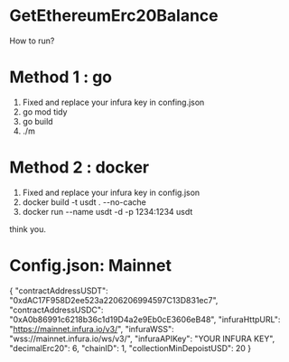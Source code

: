 # GetEthereumErc20Balance

How to run?

# Method 1 : go
1. Fixed and replace your infura key in confing.json
2. go mod tidy 
3. go build
4. ./m


# Method 2 : docker
1. Fixed and replace your infura key in config.json
2. docker build -t usdt . --no-cache
3. docker run --name usdt -d -p 1234:1234 usdt

think you.

# Config.json: Mainnet 
{
    "contractAddressUSDT": "0xdAC17F958D2ee523a2206206994597C13D831ec7",
    "contractAddressUSDC": "0xA0b86991c6218b36c1d19D4a2e9Eb0cE3606eB48",
    "infuraHttpURL": "https://mainnet.infura.io/v3/",
    "infuraWSS": "wss://mainnet.infura.io/ws/v3/",
    "infuraAPIKey": "YOUR INFURA KEY",
    "decimalErc20": 6,
    "chainID": 1,
    "collectionMinDepoistUSD": 20
}

